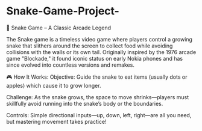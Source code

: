 # Snake-Game-Project-

🐍 Snake Game – A Classic Arcade Legend

The Snake game is a timeless video game where players control a growing snake that slithers around the screen to collect food while avoiding collisions with the walls or its own tail. Originally inspired by the 1976 arcade game "Blockade," it found iconic status on early Nokia phones and has since evolved into countless versions and remakes.

🎮 How It Works:
Objective: Guide the snake to eat items (usually dots or apples) which cause it to grow longer.

Challenge: As the snake grows, the space to move shrinks—players must skillfully avoid running into the snake’s body or the boundaries.

Controls: Simple directional inputs—up, down, left, right—are all you need, but mastering movement takes practice!
